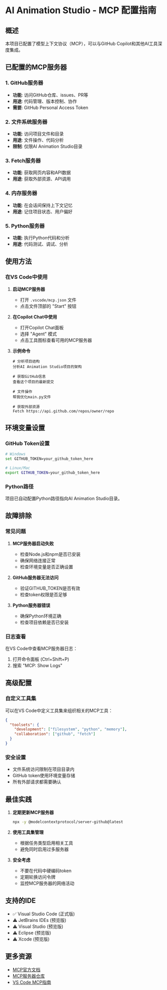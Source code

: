 # AI Animation Studio - MCP 配置指南

## 概述

本项目已配置了模型上下文协议（MCP），可以与GitHub Copilot和其他AI工具深度集成。

## 已配置的MCP服务器

### 1. GitHub服务器
- **功能**: 访问GitHub仓库、issues、PR等
- **用途**: 代码管理、版本控制、协作
- **需要**: GitHub Personal Access Token

### 2. 文件系统服务器  
- **功能**: 访问项目文件和目录
- **用途**: 文件操作、代码分析
- **限制**: 仅限AI Animation Studio目录

### 3. Fetch服务器
- **功能**: 获取网页内容和API数据
- **用途**: 获取外部资源、API调用

### 4. 内存服务器
- **功能**: 在会话间保持上下文记忆
- **用途**: 记住项目状态、用户偏好

### 5. Python服务器
- **功能**: 执行Python代码和分析
- **用途**: 代码测试、调试、分析

## 使用方法

### 在VS Code中使用

1. **启动MCP服务器**
   - 打开 `.vscode/mcp.json` 文件
   - 点击文件顶部的 "Start" 按钮

2. **在Copilot Chat中使用**
   - 打开Copilot Chat面板
   - 选择 "Agent" 模式
   - 点击工具图标查看可用的MCP服务器

3. **示例命令**
   ```
   # 分析项目结构
   分析AI Animation Studio项目的架构

   # 获取GitHub信息
   查看这个项目的最新提交

   # 文件操作
   帮我优化main.py文件

   # 获取外部资源
   Fetch https://api.github.com/repos/owner/repo
   ```

## 环境变量设置

### GitHub Token设置
```bash
# Windows
set GITHUB_TOKEN=your_github_token_here

# Linux/Mac
export GITHUB_TOKEN=your_github_token_here
```

### Python路径
项目已自动配置Python路径指向AI Animation Studio目录。

## 故障排除

### 常见问题

1. **MCP服务器启动失败**
   - 检查Node.js和npm是否已安装
   - 确保网络连接正常
   - 检查环境变量是否正确设置

2. **GitHub服务器无法访问**
   - 验证GITHUB_TOKEN是否有效
   - 检查token权限是否足够

3. **Python服务器错误**
   - 确保Python环境正确
   - 检查项目依赖是否已安装

### 日志查看
在VS Code中查看MCP服务器日志：
1. 打开命令面板 (Ctrl+Shift+P)
2. 搜索 "MCP: Show Logs"

## 高级配置

### 自定义工具集
可以在VS Code中定义工具集来组织相关的MCP工具：

```json
{
  "toolsets": {
    "development": ["filesystem", "python", "memory"],
    "collaboration": ["github", "fetch"]
  }
}
```

### 安全设置
- 文件系统访问限制在项目目录内
- GitHub token使用环境变量存储
- 所有外部请求都需要确认

## 最佳实践

1. **定期更新MCP服务器**
   ```bash
   npx -y @modelcontextprotocol/server-github@latest
   ```

2. **使用工具集管理**
   - 根据任务类型启用相关工具
   - 避免同时启用过多服务器

3. **安全考虑**
   - 不要在代码中硬编码token
   - 定期轮换访问令牌
   - 监控MCP服务器的网络活动

## 支持的IDE

- ✅ Visual Studio Code (正式版)
- ⚠️ JetBrains IDEs (预览版)
- ⚠️ Visual Studio (预览版)
- ⚠️ Eclipse (预览版)
- ⚠️ Xcode (预览版)

## 更多资源

- [MCP官方文档](https://modelcontextprotocol.io/)
- [MCP服务器仓库](https://github.com/modelcontextprotocol/servers)
- [VS Code MCP指南](https://code.visualstudio.com/docs/copilot/chat/mcp-servers)
